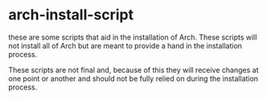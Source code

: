 # arch-install-script
these are some scripts that aid in the installation of Arch. These scripts will not install all of Arch but are meant to provide a hand in the installation process.

These scripts are not final and, because of this they will receive changes at one point or another and should not be fully relied on during the installation process. 
